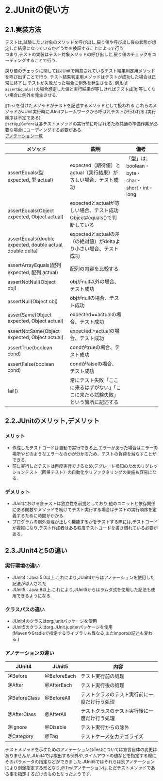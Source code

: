 # 2.JUnitの使い方  

## 2.1.実装方法
テストは,試験したい対象のメソッドを呼び出し,戻り値や呼び出し後の状態が想定した結果になっているかどうかを検証することによって行う.  
つまり,テストの実装はテスト対象メソッドの呼び出しと,戻り値のチェックをコーディングすることで行う.

戻り値のチェックに関してはJUnitで用意されているテスト結果判定用メソッドを呼び出すことで行う.
テスト結果判定用メソッドはテストが成功した場合は正常に終了し,テストが失敗だった場合に例外を発生させる.
例えば`assertEquals()`の場合想定した値と実行結果が等しければテスト成功,等しくない場合に例外を発生させる.  

`@Test`を付けたメソッドがテストを記述するメソッドとして扱われる.これらのメソッドがJUnit実行時にJUnitフレームワークから呼ばれテストが行われる.(実行順序は不定である)  
`@setUp`,`@Before`は各テストメソッドの実行前に呼ばれるため共通の準備作業が必要な場合にコーディングする必要がある.  
[アノテーション一覧](etc/Annotation_List.md)

|メソッド|説明|備考|
|-------|----|---|
|assertEquals(型 expected, 型 actual)|expected（期待値）とactual（実行結果）が等しい場合、テスト成功|「型」は、boolean・byte・char・short・int・long|
|assertEquals(Object expected, Object actual)|expectedとactualが等しい場合、テスト成功	Object#equals()で判断している||
|assertEquals(double expected, double actual, double delta)|expectedとactualの差（の絶対値）がdeltaより小さい場合、テスト成功||
|assertArrayEquals(配列 expected, 配列 actual)|配列の内容を比較する||
|assertNotNull(Object obj)|	objがnull以外の場合、テスト成功||
|assertNull(Object obj)|objがnullの場合、テスト成功||
|assertSame(Object expected, Object actual)|expected==actualの場合、テスト成功||
|assertNotSame(Object expected, Object actual)|expected!=actualの場合、テスト成功||
|assertTrue(boolean cond)|	condがtrueの場合、テスト成功||
|assertFalse(boolean cond)|condがfalseの場合、テスト成功||
|fail()|常にテスト失敗「ここに来るはずがない」「ここに来たら試験失敗」という箇所に記述する||

## 2.2.JUnitのメリット,デメリット
### メリット
* 作成したテストコードは自動で実行できる上,エラーがあった場合はエラーの場所やどのようなエラーなのかが分かるため、テストの負荷を減らすことができる.
* 前に実行したテストは再度実行できるため,デグレード検知のためのリグレッションテスト（回帰テスト）の自動化やリファクタリングの実施も容易になる.
### デメリット
* JUnitにおける各テストは独立性を前提としており,他のユニットと依存関係にある関数やメソッドを続けてテスト実行する場合はテストの実行順序を定義するために時間がかかる.
* プログラムの例外処理が正しく機能するかをテストする際には,テストコードが複雑になり,テスト作成者はある程度テストコードを書き慣れている必要がある.
  
## 2.3.JUnit4と5の違い
### 実行環境の違い
* JUnit4 : Java 5.0以上.これにより,JUnit4からはアノテーションを使用した記法が導入された.
* JUnit5 : Java 8以上.これにより,JUnit5からはラムダ式を使用した記法も使用できるようになる.
### クラスパスの違い
* JUnit4のクラスはorg.junitパッケージを使用
* JUnit5のクラスはorg.JUnit.jupiterパッケージを使用  
(MavenやGradleで指定するライブラリも異なる,またimportの記述も変わる.)
### アノテーションの違い
|JUnit4|JUnit5|内容|
|------|------|----|
|@Before|@BeforeEach|テスト実行前の処理|
|@After|@AfterEach|テスト実行後の処理|
|@BeforeClass|@BeforeAll|テストクラスのテスト実行前に一度だけ行う処理|
|@AfterClass|@AfterAll|テストクラスのテスト実行後に一度だけ行う処理|
|@Ignore|@Disable|テスト実行からの除外|
|@Category|@Tag|テストケースをカテゴライズ|
  
テストメソッドを示すためのアノテーション@Testについては宣言自体の変更はありませんが,JUnit4では検出する例外や,タイムアウトの値などを指定する際に,そのパラメータの指定などができました.JUnit5ではそれらは別アノテーションにより別途指定する形となり,@Testアノテーションは,ただテストメソッドである事を指定するだけのものとなったようです.
